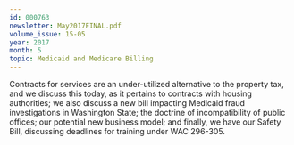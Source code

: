 ```yaml
---
id: 000763
newsletter: May2017FINAL.pdf
volume_issue: 15-05
year: 2017
month: 5
topic: Medicaid and Medicare Billing
---
```


Contracts for services are an under-utilized alternative to the property tax, and we discuss this today, as it pertains to contracts with housing authorities; we also discuss a new bill impacting Medicaid fraud investigations in Washington State; the doctrine of incompatibility of public offices; our potential new business model; and finally, we have our Safety Bill, discussing deadlines for training under WAC 296-305.